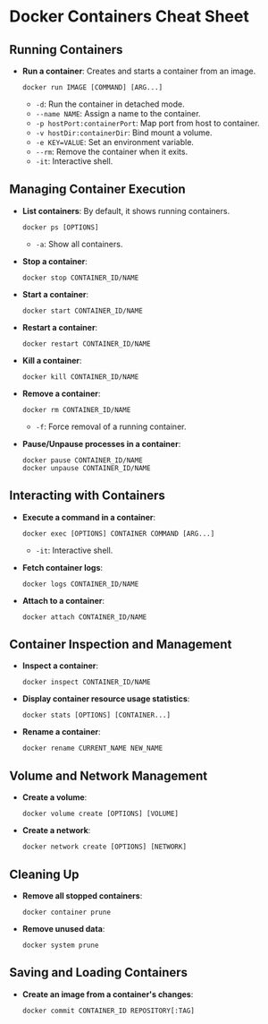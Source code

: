 # Docker Containers Cheat Sheet

## Running Containers

- **Run a container**: Creates and starts a container from an image.

  ```
  docker run IMAGE [COMMAND] [ARG...]
  ```
    - `-d`: Run the container in detached mode.
    - `--name NAME`: Assign a name to the container.
    - `-p hostPort:containerPort`: Map port from host to container.
    - `-v hostDir:containerDir`: Bind mount a volume.
    - `-e KEY=VALUE`: Set an environment variable.
    - `--rm`: Remove the container when it exits.
    - `-it`: Interactive shell.

## Managing Container Execution

- **List containers**: By default, it shows running containers.
  ```
  docker ps [OPTIONS]
  ```
    - `-a`: Show all containers.
    
- **Stop a container**:
  ```
  docker stop CONTAINER_ID/NAME
  ```
  
- **Start a container**:
  ```
  docker start CONTAINER_ID/NAME
  ```

- **Restart a container**:
  ```
  docker restart CONTAINER_ID/NAME
  ```

- **Kill a container**:
  ```
  docker kill CONTAINER_ID/NAME
  ```

- **Remove a container**:
  ```
  docker rm CONTAINER_ID/NAME
  ```
    - `-f`: Force removal of a running container.

- **Pause/Unpause processes in a container**:
  ```
  docker pause CONTAINER_ID/NAME
  docker unpause CONTAINER_ID/NAME
  ```

## Interacting with Containers

- **Execute a command in a container**:
  ```
  docker exec [OPTIONS] CONTAINER COMMAND [ARG...]
  ```
    - `-it`: Interactive shell.

- **Fetch container logs**:
  ```
  docker logs CONTAINER_ID/NAME
  ```

- **Attach to a container**:
  ```
  docker attach CONTAINER_ID/NAME
  ```

## Container Inspection and Management

- **Inspect a container**:
  ```
  docker inspect CONTAINER_ID/NAME
  ```

- **Display container resource usage statistics**:
  ```
  docker stats [OPTIONS] [CONTAINER...]
  ```

- **Rename a container**:
  ```
  docker rename CURRENT_NAME NEW_NAME
  ```

## Volume and Network Management

- **Create a volume**:
  ```
  docker volume create [OPTIONS] [VOLUME]
  ```

- **Create a network**:
  ```
  docker network create [OPTIONS] [NETWORK]
  ```

## Cleaning Up

- **Remove all stopped containers**:
  ```
  docker container prune
  ```

- **Remove unused data**:
  ```
  docker system prune
  ```

## Saving and Loading Containers

- **Create an image from a container's changes**:
  ```
  docker commit CONTAINER_ID REPOSITORY[:TAG]
  ```
